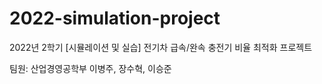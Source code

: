 # 2022-simulation-project
2022년 2학기 [시뮬레이션 및 실습] 전기차 급속/완속 충전기 비율 최적화 프로젝트  

팀원: 산업경영공학부 이병주, 장수혁, 이승준
